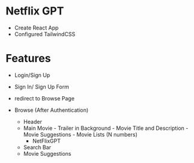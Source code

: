 # Netflix GPT

- Create React App
- Configured TailwindCSS

# Features

- Login/Sign Up

- Sign In/ Sign Up Form
- redirect to Browse Page
- Browse (After Authentication)
  - Header
  - Main Movie - Trailer in Background - Movie Title and Description - Movie Suggestions - Movie Lists (N numbers)
    - NetFlixGPT
  - Search Bar
  - Movie Suggestions
